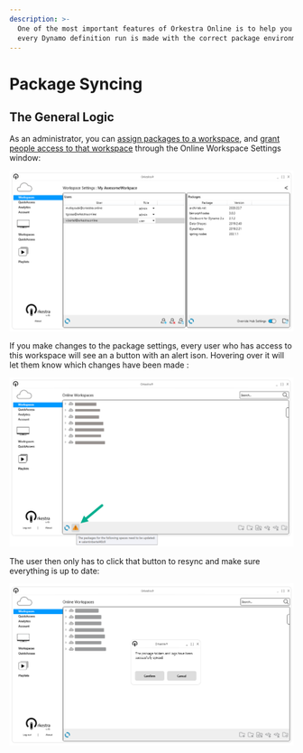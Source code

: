 ```yaml
---
description: >-
  One of the most important features of Orkestra Online is to help you make sure
  every Dynamo definition run is made with the correct package environment.
---
```


# Package Syncing

## The General Logic

As an administrator, you can [assign packages to a workspace](what-is-a-workspace.md#package-settings), and [grant people access to that workspace](what-is-a-workspace.md#add-users-to-the-workspace) through the Online Workspace Settings window:

![](../.gitbook/assets/image%20%288%29.png)

If you make changes to the package settings, every user who has access to this workspace will see an a button with an alert ison. Hovering over it will let them know which changes have been made :

![Package Update Alert in the Desktop App](../.gitbook/assets/image%20%289%29.png)

The user then only has to click that button to resync and make sure everything is up to date:

![](../.gitbook/assets/image%20%285%29.png)

